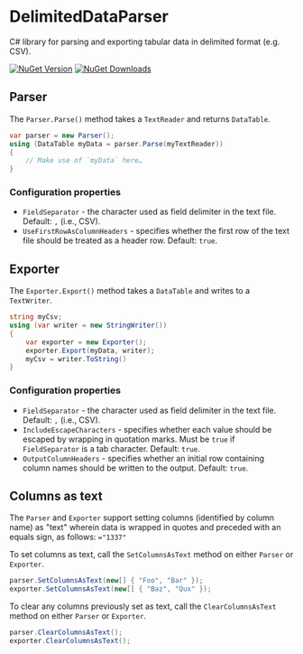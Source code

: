 # DelimitedDataParser

C# library for parsing and exporting tabular data in delimited format (e.g. CSV).

[![NuGet Version](https://img.shields.io/nuget/v/DelimitedDataParser.svg)](https://www.nuget.org/packages/DelimitedDataParser/) [![NuGet Downloads](https://img.shields.io/nuget/dt/DelimitedDataParser.svg)](https://www.nuget.org/packages/DelimitedDataParser/)

## Parser

The `Parser.Parse()` method takes a `TextReader` and returns `DataTable`.

```c#
var parser = new Parser();
using (DataTable myData = parser.Parse(myTextReader))
{
	// Make use of `myData` here…
}
```
### Configuration properties

* `FieldSeparator` - the character used as field delimiter in the text file. Default: `,` (i.e., CSV).
* `UseFirstRowAsColumnHeaders` - specifies whether the first row of the text file should be treated as a header row. Default: `true`.

## Exporter

The `Exporter.Export()` method takes a `DataTable` and writes to a `TextWriter`.

```c#
string myCsv;
using (var writer = new StringWriter())
{
	var exporter = new Exporter();
    exporter.Export(myData, writer);
	myCsv = writer.ToString()
}
```
### Configuration properties

* `FieldSeparator` - the character used as field delimiter in the text file. Default: `,` (i.e., CSV).
* `IncludeEscapeCharacters` - specifies whether each value should be escaped by wrapping in quotation marks. Must be `true` if `FieldSeparator` is a tab character. Default: `true`.
* `OutputColumnHeaders` - specifies whether an initial row containing column names should be written to the output. Default: `true`.

## Columns as text

The `Parser` and `Exporter` support setting columns (identified by column name) as "text" wherein data is wrapped in quotes and preceded with an equals sign, as follows: `="1337"`

To set columns as text, call the `SetColumnsAsText` method on either `Parser` or `Exporter`.

```c#
parser.SetColumnsAsText(new[] { "Foo", "Bar" });
exporter.SetColumnsAsText(new[] { "Baz", "Qux" });
```

To clear any columns previously set as text, call the `ClearColumnsAsText` method on either `Parser` or `Exporter`.

```c#
parser.ClearColumnsAsText();
exporter.ClearColumnsAsText();
```